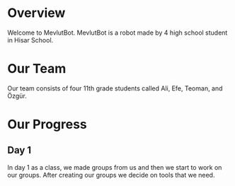 # Overview
Welcome to MevlutBot. MevlutBot is a robot made by 4 high school student in Hisar School.

# Our Team
Our team consists of four 11th grade students called Ali, Efe, Teoman, and Özgür.

# Our Progress 
## Day 1
In day 1 as a class, we made groups from us and then we start to work on our groups. After creating our groups we decide on tools that we need.

```markdown

```

